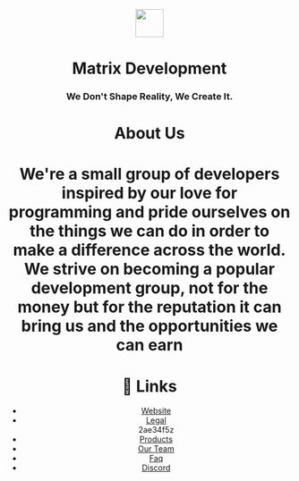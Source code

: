 <!DOCTYPE HTML>
<html>
  <body align="center">
    <div>
      <img src="https://cdn.discordapp.com/attachments/854544444161654826/893934648449716284/matrix-nobg.png" width="50" height="50"> <h1>Matrix Development</h1>
      <h3>We Don't Shape Reality, We Create It.</h3>
    </div>
    <div>
      <h1> About Us<h1
      <p>We're a small group of developers inspired by our love for programming and pride ourselves on the things we can do in order to make a difference across the world. We strive on becoming a popular development group, not for the money but for the reputation it can bring us and the opportunities we can earn</p>
    </div>
    <div>
      <h1>🔗 Links</h1>
      <ul>
        <li><a href="https://matrixdev.xyz/?from=github?reason=clicked-link">Website</a></li>
        <li><a href="https://matrixdev.xyz/legal">Legal</a></li>    2ae34f5z
        <li><a href="https://matrixdev.xyz/products">Products</a></li>
        <li><a href="https://matrixdev.xyz/team">Our Team</a></li>
        <li><a href="https://matrixdev.xyz/#faq">Faq</a></li>
        <li><a href="https://dsc.gg/matrixdev">Discord</a></li>
      </ul>
    </div>
  </body>
  </html>
